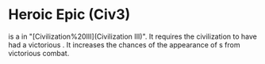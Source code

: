 # Heroic Epic (Civ3)

 is a in "[Civilization%20III](Civilization III)". It requires the civilization to have had a victorious . It increases the chances of the appearance of s from victorious combat. 